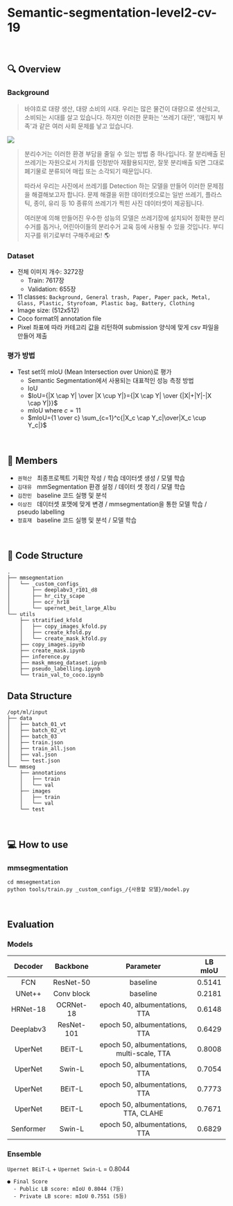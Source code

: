 # Semantic-segmentation-level2-cv-19
<br />

## 🔍 Overview
### Background
> 바야흐로 대량 생산, 대량 소비의 시대. 우리는 많은 물건이 대량으로 생산되고, 소비되는 시대를 살고 있습니다. 하지만 이러한 문화는 '쓰레기 대란', '매립지 부족'과 같은 여러 사회 문제를 낳고 있습니다.

<img src='https://camo.githubusercontent.com/86c9fd66258daf9bcaee570f6024589839ca5dfc4efaeaa29f97c9fb82b819a3/68747470733a2f2f692e696d6775722e636f6d2f506e4f6451304c2e706e67' />

> 분리수거는 이러한 환경 부담을 줄일 수 있는 방법 중 하나입니다. 잘 분리배출 된 쓰레기는 자원으로서 가치를 인정받아 재활용되지만, 잘못 분리배출 되면 그대로 폐기물로 분류되어 매립 또는 소각되기 때문입니다.  
> 
> 따라서 우리는 사진에서 쓰레기를 Detection 하는 모델을 만들어 이러한 문제점을 해결해보고자 합니다. 문제 해결을 위한 데이터셋으로는 일반 쓰레기, 플라스틱, 종이, 유리 등 10 종류의 쓰레기가 찍힌 사진 데이터셋이 제공됩니다.  
> 
> 여러분에 의해 만들어진 우수한 성능의 모델은 쓰레기장에 설치되어 정확한 분리수거를 돕거나, 어린아이들의 분리수거 교육 등에 사용될 수 있을 것입니다. 부디 지구를 위기로부터 구해주세요! 🌎

### Dataset
* 전체 이미지 개수: 3272장
    * Train: 7617장
    * Validation: 655장
* 11 classes: ```Background, General trash, Paper, Paper pack, Metal, Glass, Plastic, Styrofoam, Plastic bag, Battery, Clothing```
* Image size: (512x512)
* Coco format의 annotation file
* Pixel 좌표에 따라 카테고리 값을 리턴하여 submission 양식에 맞게 csv 파일을 만들어 제출

### 평가 방법
* Test set의 mIoU (Mean Intersection over Union)로 평가
    * Semantic Segmentation에서 사용되는 대표적인 성능 측정 방법
    * IoU
    * $IoU={|X \cap Y| \over |X \cup Y|}={|X \cap Y| \over {|X|+|Y|-|X \cap Y|}}$
    * mIoU where $c=11$
    * $mIoU={1 \over c} \sum_{c=1}^c{|X_c \cap Y_c|\over|X_c \cup Y_c|}$


<br />

## 📝 Members
- `권혁산` &nbsp; 최종프로젝트 기획안 작성 / 학습 데이터셋 생성 / 모델 학습 
- `김대유` &nbsp; mmSegmentation 환경 설정 / 데이터 셋 정리 / 모델 학습 
- `김찬민` &nbsp; baseline 코드 실행 및 분석
- `이상진` &nbsp; 데이터셋 포맷에 맞게 변경 / mmsegmentation을 통한 모델 학습 / pseudo labelling
- `정효재` &nbsp; baseline 코드 실행 및 분석 / 모델 학습

<br />

## 📃 Code Structure
```
.
├── mmsegmentation
│   └── _custom_configs_
│       ├── deeplabv3_r101_d8
│       ├── hr_city_scape
│       ├── ocr_hr18
│       └── upernet_beit_large_Albu
└── utils
    ├── stratified_kfold
    │   ├── copy_images_kfold.py
    │   ├── create_kfold.py
    │   └── create_mask_kfold.py
    ├── copy_images.ipynb
    ├── create_mask.ipynb
    ├── inference.py
    ├── mask_mmseg_dataset.ipynb
    ├── pseudo_labelling.ipynb
    └── train_val_to_coco.ipynb
```

## Data Structure
```
/opt/ml/input
├── data
│   ├── batch_01_vt
│   ├── batch_02_vt
│   ├── batch_03
│   ├── train.json
│   ├── train_all.json
│   ├── val.json
│   └── test.json
└── mmseg
    ├── annotations
    │   ├── train
    │   └── val
    ├── images
    │   ├── train
    │   └── val
    └── test
```

<br />

## 💻 How to use
### mmsegmentation
```
cd mmsegmentation
python tools/train.py _custom_configs_/{사용할 모델}/model.py
```

<br />

## Evaluation
### Models

|Decoder|Backbone|Parameter|LB mIoU|
|:--:|:--:|:--:|:--:|
|FCN|ResNet-50|baseline|0.5141|
|UNet++|Conv block|baseline|0.2181|
|HRNet-18|OCRNet-18|epoch 40, albumentations, TTA|0.6148|
|Deeplabv3|ResNet-101|epoch 50, albumentations, TTA|0.6429|
|UperNet|BEiT-L|epoch 50, albumentations, multi-scale, TTA|0.8008|
|UperNet|Swin-L|epoch 50, albumentations, TTA|0.7054|
|UperNet|BEiT-L|epoch 50, albumentations, TTA|0.7773|
|UperNet|BEiT-L|epoch 50, albumentations, TTA, CLAHE|0.7671|
|Senformer|Swin-L|epoch 50, albumentations, TTA|0.6829|

### Ensemble

```Upernet BEiT-L``` + ```Upernet Swin-L``` = 0.8044

```
● Final Score
  - Public LB score: mIoU 0.8044 (7등)
  - Private LB score: mIoU 0.7551 (5등)
```